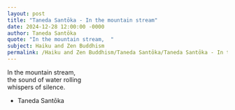 ```yaml
---
layout: post
title: "Taneda Santōka - In the mountain stream"
date: 2024-12-28 12:00:00 -0000
author: Taneda Santōka
quote: "In the mountain stream,  "
subject: Haiku and Zen Buddhism
permalink: /Haiku and Zen Buddhism/Taneda Santōka/Taneda Santōka - In the mountain stream
---
```


In the mountain stream,  
the sound of water rolling  
whispers of silence.

- Taneda Santōka
